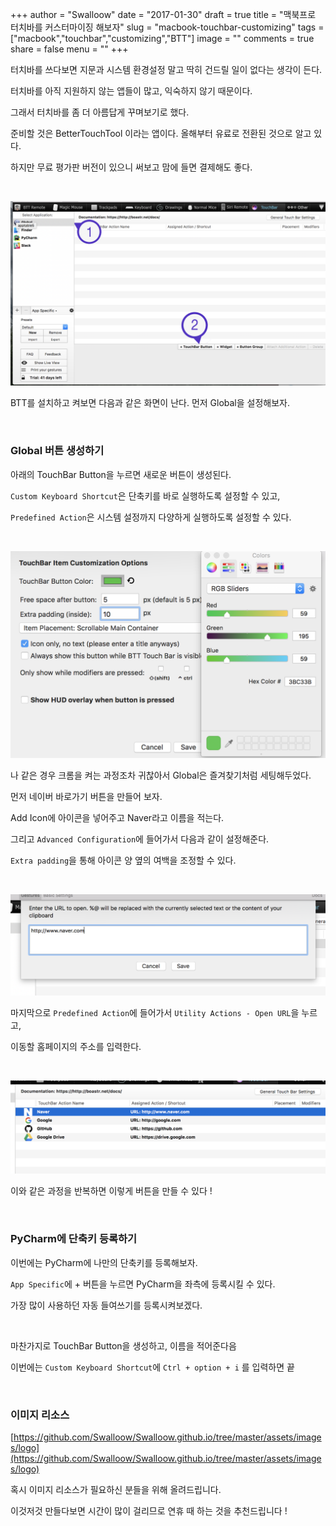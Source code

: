 +++
author = "Swalloow"
date = "2017-01-30"
draft = true
title = "맥북프로 터치바를 커스터마이징 해보자"
slug = "macbook-touchbar-customizing"
tags = ["macbook","touchbar","customizing","BTT"]
image = ""
comments = true
share = false
menu = ""
+++

터치바를 쓰다보면 지문과 시스템 환경설정 말고 딱히 건드릴 일이 없다는 생각이 든다.

터치바를 아직 지원하지 않는 앱들이 많고, 익숙하지 않기 때문이다.

그래서 터치바를 좀 더 아름답게 꾸며보기로 했다.

준비할 것은 BetterTouchTool 이라는 앱이다. 올해부터 유료로 전환된 것으로 알고 있다.

하지만 무료 평가판 버전이 있으니 써보고 맘에 들면 결제해도 좋다.

   ​

![BTT](assets/images/BTT1.png)

BTT를 설치하고 켜보면 다음과 같은 화면이 난다. 먼저 Global을 설정해보자.

   ​

### Global 버튼 생성하기

아래의 TouchBar Button을 누르면 새로운 버튼이 생성된다.

`Custom Keyboard Shortcut`은 단축키를 바로 실행하도록 설정할 수 있고,

`Predefined Action`은 시스템 설정까지 다양하게 실행하도록 설정할 수 있다.

   ​

![BTT](assets/images/BTT2.png)

나 같은 경우 크롬을 켜는 과정조차 귀찮아서 Global은 즐겨찾기처럼 세팅해두었다.

먼저 네이버 바로가기 버튼을 만들어 보자.

Add Icon에 아이콘을 넣어주고 Naver라고 이름을 적는다.

그리고 `Advanced Configuration`에 들어가서 다음과 같이 설정해준다.

`Extra padding`을 통해 아이콘 양 옆의 여백을 조정할 수 있다.

   ​

![BTT](assets/images/BTT3.png)

마지막으로 `Predefined Action`에 들어가서 `Utility Actions - Open URL`을 누르고,

이동할 홈페이지의 주소를 입력한다.

   ​

![BTT](assets/images/BTT4.png)

이와 같은 과정을 반복하면 이렇게 버튼을 만들 수 있다 !

   ​

### PyCharm에 단축키 등록하기

이번에는 PyCharm에 나만의 단축키를 등록해보자.

`App Specific`에 + 버튼을 누르면 PyCharm을 좌측에 등록시킬 수 있다.

가장 많이 사용하던 자동 들여쓰기를 등록시켜보겠다.

   ​

마찬가지로 TouchBar Button을 생성하고, 이름을 적어준다음

이번에는 `Custom Keyboard Shortcut`에 `Ctrl + option + i` 를 입력하면 끝

   ​

### 이미지 리소스

[https://github.com/Swalloow/Swalloow.github.io/tree/master/assets/images/logo](https://github.com/Swalloow/Swalloow.github.io/tree/master/assets/images/logo)

혹시 이미지 리소스가 필요하신 분들을 위해 올려드립니다.

이것저것 만들다보면 시간이 많이 걸리므로 연휴 때 하는 것을 추천드립니다 !
